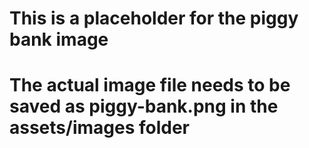# This is a placeholder for the piggy bank image
# The actual image file needs to be saved as piggy-bank.png in the assets/images folder